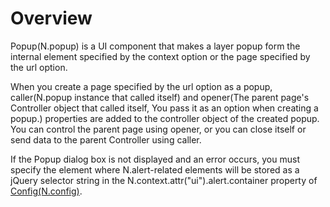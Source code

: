Overview
===

Popup(N.popup) is a UI component that makes a layer popup form the internal element specified by the context option or the page specified by the url option.

<p class="alert">When you create a page specified by the url option as a popup, caller(N.popup instance that called itself) and opener(The parent page's Controller object that called itself, You pass it as an option when creating a popup.) properties are added to the controller object of the created popup. You can control the parent page using opener, or you can close itself or send data to the parent Controller using caller.</p>
<p class="alert">If the Popup dialog box is not displayed and an error occurs, you must specify the element where N.alert-related elements will be stored as a jQuery selector string in the N.context.attr("ui").alert.container property of <a href="#cmVmcjAxMDIlMjRDb25maWckaHRtbCUyRm5hdHVyYWxqcyUyRnJlZnIlMkZyZWZyMDEwMi5odG1s">Config(N.config)</a>.</p>